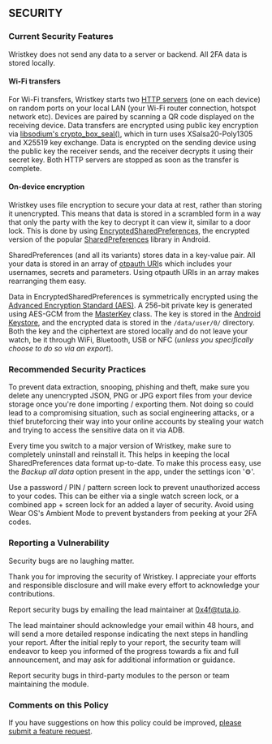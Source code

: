 ## SECURITY

### Current Security Features

Wristkey does not send any data to a server or backend. All 2FA data is stored locally.


#### Wi-Fi transfers
For Wi-Fi transfers, Wristkey starts two [HTTP servers](https://github.com/NanoHttpd/nanohttpd) (one on each device) on random ports on your local LAN (your Wi-Fi router connection, hotspot network etc). Devices are paired by scanning a QR code displayed on the receiving device. Data transfers are encrypted using public key encryption via [libsodium's crypto_box_seal()](https://libsodium.gitbook.io/doc/public-key_cryptography/sealed_boxes), which in turn uses XSalsa20-Poly1305 and X25519 key exchange. Data is encrypted on the sending device using the public key the receiver sends, and the receiver decrypts it using their secret key. Both HTTP servers are stopped as soon as the transfer is complete. 


#### On-device encryption
Wristkey uses file encryption to secure your data at rest, rather than storing it unencrypted. This means that data is stored in a scrambled form in a way that only the party with the key to decrypt it can view it, similar to a door lock. This is done by using [EncryptedSharedPreferences](https://developer.android.com/reference/androidx/security/crypto/EncryptedSharedPreferences), the encrypted version of the popular [SharedPreferences](https://developer.android.com/training/data-storage/shared-preferences) library in Android.

SharedPreferences (and all its variants) stores data in a key-value pair. All your data is stored in an array of [otpauth URI](https://github.com/google/google-authenticator/wiki/Key-Uri-Format)s which includes your usernames, secrets and parameters. Using otpauth URIs in an array makes rearranging them easy.

Data in EncryptedSharedPreferences is symmetrically encrypted using the [Advanced Encryption Standard (AES)](https://web.archive.org/web/20210622171351/https://nvlpubs.nist.gov/nistpubs/FIPS/NIST.FIPS.197.pdf). A 256-bit private key is generated using AES-GCM from the [MasterKey](https://developer.android.com/reference/androidx/security/crypto/MasterKey) class. The key is stored in the [Android Keystore](https://developer.android.com/training/articles/keystore), and the encrypted data is stored in the `/data/user/0/` directory. Both the key and the ciphertext are stored locally and do not leave your watch, be it through WiFi, Bluetooth, USB or NFC (_unless you specifically choose to do so via an export_).

### Recommended Security Practices

To prevent data extraction, snooping, phishing and theft, make sure you delete any unencrypted JSON, PNG or JPG export files from your device storage once you're done importing / exporting them. Not doing so could lead to a compromising situation, such as social engineering attacks, or a thief bruteforcing their way into your online accounts by stealing your watch and trying to access the sensitive data on it via ADB.

Every time you switch to a major version of Wristkey, make sure to completely uninstall and reinstall it. This helps in keeping the local SharedPreferences data format up-to-date. To make this process easy, use the _Backup all data_ option present in the app, under the settings icon '⚙️'.

Use a password / PIN / pattern screen lock to prevent unauthorized access to your codes. This can be either via a single watch screen lock, or a combined app + screen lock for an added a layer of security. Avoid using Wear OS's Ambient Mode to prevent bystanders from peeking at your 2FA codes.

### Reporting a Vulnerability

Security bugs are no laughing matter.

Thank you for improving the security of Wristkey. I appreciate your efforts and
responsible disclosure and will make every effort to acknowledge your
contributions.

Report security bugs by emailing the lead maintainer at 0x4f@tuta.io.

The lead maintainer should acknowledge your email within 48 hours, and will send a
more detailed response indicating the next steps in handling
your report. After the initial reply to your report, the security team will
endeavor to keep you informed of the progress towards a fix and full
announcement, and may ask for additional information or guidance.

Report security bugs in third-party modules to the person or team maintaining
the module.

### Comments on this Policy

If you have suggestions on how this policy could be improved, [please submit a
feature request](https://github.com/4f77616973/Wristkey/issues).
